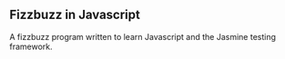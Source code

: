## Fizzbuzz in Javascript

A fizzbuzz program written to learn Javascript and the Jasmine testing framework.

